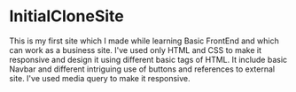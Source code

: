 # InitialCloneSite
This is my first site which I made while learning Basic FrontEnd and which can work as a business site. I've used only HTML and CSS to make it responsive and design it using different basic tags of HTML. It include basic Navbar and different intriguing use of buttons and references to external site. I've used media query to make it responsive.
